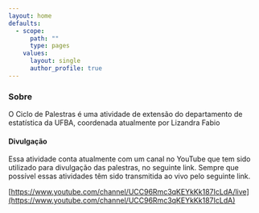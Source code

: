 ```yaml
---
layout: home
defaults:
  - scope:
      path: ""
      type: pages
    values:
      layout: single
      author_profile: true
---
```


### Sobre

O Ciclo de Palestras é uma atividade de extensão do departamento de estatística da UFBA, coordenada atualmente por Lizandra Fabio 

#### Divulgação

Essa atividade conta atualmente com um canal no YouTube que tem sido utilizado para divulgação das palestras, no seguinte link. Sempre que possível essas atividades têm sido transmitida ao vivo pelo seguinte link. 

[https://www.youtube.com/channel/UCC96Rmc3qKEYkKk187IcLdA/live](https://www.youtube.com/channel/UCC96Rmc3qKEYkKk187IcLdA)
